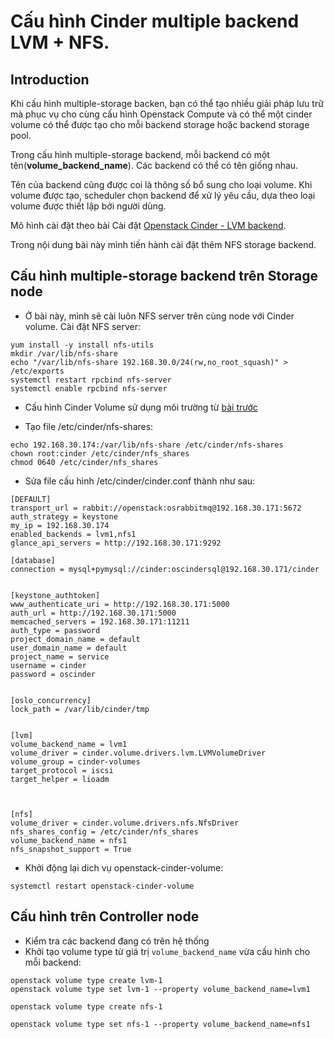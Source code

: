 # Cấu hình Cinder multiple backend LVM + NFS.

## Introduction

Khi cấu hình multiple-storage backen, bạn có thể tạo nhiều giải pháp lưu trữ mà phục vụ cho cùng cấu hình Openstack Compute và có thể một cinder volume có thể được tạo cho mỗi backend storage hoặc backend storage pool.

Trong cấu hình multiple-storage backend, mỗi backend có một tên(**volume_backend_name**). Các backend có thể có tên giống nhau.

Tên của backend cũng được coi là thông số bổ sung cho loại volume. Khi volume được tạo, scheduler chọn backend để xử lý yêu cầu, dựa theo loại volume được thiết lập bởi người dùng.

Mô hình cài đặt theo bài Cài đặt [Openstack Cinder - LVM backend](./02.Installation.md). 

Trong nội dung bài này mình tiến hành cài đặt thêm NFS storage backend.


## Cấu hình multiple-storage backend trên Storage node

- Ở bài này, mình sẽ cài luôn NFS server trên cùng node với Cinder volume. Cài đặt NFS server:
```
yum install -y install nfs-utils
mkdir /var/lib/nfs-share
echo "/var/lib/nfs-share 192.168.30.0/24(rw,no_root_squash)" > /etc/exports 
systemctl restart rpcbind nfs-server
systemctl enable rpcbind nfs-server
```

- Cấu hình Cinder Volume sử dụng môi trường từ [bài trước](02.Installation.md)

- Tạo file /etc/cinder/nfs-shares:
```
echo 192.168.30.174:/var/lib/nfs-share /etc/cinder/nfs-shares
chown root:cinder /etc/cinder/nfs_shares
chmod 0640 /etc/cinder/nfs_shares
```

- Sửa file cấu hình /etc/cinder/cinder.conf thành như sau:
```
[DEFAULT]
transport_url = rabbit://openstack:osrabbitmq@192.168.30.171:5672
auth_strategy = keystone
my_ip = 192.168.30.174
enabled_backends = lvm1,nfs1
glance_api_servers = http://192.168.30.171:9292

[database]
connection = mysql+pymysql://cinder:oscindersql@192.168.30.171/cinder


[keystone_authtoken]
www_authenticate_uri = http://192.168.30.171:5000
auth_url = http://192.168.30.171:5000
memcached_servers = 192.168.30.171:11211
auth_type = password
project_domain_name = default
user_domain_name = default
project_name = service
username = cinder
password = oscinder


[oslo_concurrency]
lock_path = /var/lib/cinder/tmp


[lvm]
volume_backend_name = lvm1
volume_driver = cinder.volume.drivers.lvm.LVMVolumeDriver
volume_group = cinder-volumes
target_protocol = iscsi
target_helper = lioadm



[nfs]
volume_driver = cinder.volume.drivers.nfs.NfsDriver
nfs_shares_config = /etc/cinder/nfs_shares
volume_backend_name = nfs1
nfs_snapshot_support = True
```

- Khởi động lại dich vụ openstack-cinder-volume:
```
systemctl restart openstack-cinder-volume
```


## Cấu hình trên Controller node
- Kiểm tra các backend đang có trên hệ thống
- Khởi tạo volume type từ giá trị `volume_backend_name` vừa cấu hình cho mỗi backend:
```
openstack volume type create lvm-1
openstack volume type set lvm-1 --property volume_backend_name=lvm1

openstack volume type create nfs-1

openstack volume type set nfs-1 --property volume_backend_name=nfs1
```